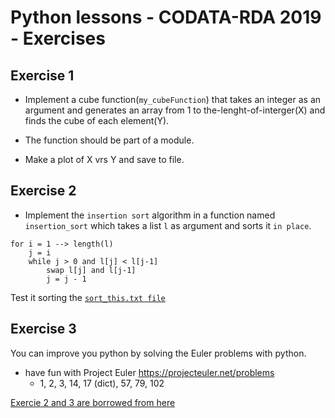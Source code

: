# Python lessons - CODATA-RDA 2019 - Exercises 
## Exercise 1

* Implement a cube function(`my_cubeFunction`) that takes an integer as an argument and generates an array from 1 to the-lenght-of-interger(X) and finds the cube of each element(Y).

* The function should be part of a module.

* Make a plot of X vrs Y and save to file.


## Exercise 2

- Implement the `insertion sort` algorithm in a function named `insertion_sort` which takes a list `l` as argument and sorts it `in place`.

```
for i = 1 --> length(l)
	j = i
	while j > 0 and l[j] < l[j-1]
		swap l[j] and l[j-1]
		j = j - 1
```

Test it sorting the [`sort_this.txt file`](https://github.com/emenkah/python_lessons/blob/master/Exercises/sort_this.txt)

## Exercise 3

You can improve you python by solving the Euler problems with python.
- have fun with Project Euler https://projecteuler.net/problems
  - 1, 2, 3, 14, 17 (dict), 57, 79, 102

[Exercie 2 and 3 are borrowed from here](https://github.com/asartori86/python-intro)

